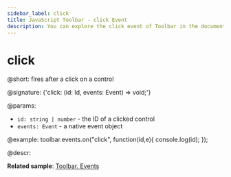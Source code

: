 ```yaml
---
sidebar_label: click
title: JavaScript Toolbar - click Event 
description: You can explore the click event of Toolbar in the documentation of the DHTMLX JavaScript UI library. Browse developer guides and API reference, try out code examples and live demos, and download a free 30-day evaluation version of DHTMLX Suite.
---
```


# click

@short: fires after a click on a control

@signature: {'click: (id: Id, events: Event) => void;'}

@params:
- `id: string | number` - the ID of a clicked control
- `events: Event` - a native event object

@example:
toolbar.events.on("click", function(id,e){
    console.log(id);
});

@descr:

**Related sample**: [Toolbar. Events](https://snippet.dhtmlx.com/xvak1p5y)
